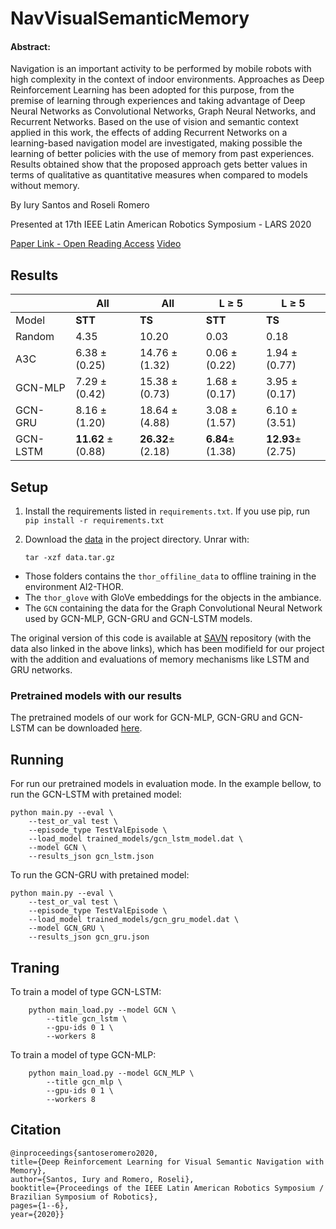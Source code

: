 # NavVisualSemanticMemory

#### Abstract:
Navigation is an important activity to be performed by mobile robots with high complexity in the context of indoor environments. Approaches as Deep Reinforcement Learning has been adopted for this purpose, from the premise of learning through experiences and taking advantage of Deep Neural Networks as Convolutional Networks, Graph Neural Networks, and Recurrent Networks. Based on the use of vision and semantic context applied in this work, the effects of adding Recurrent Networks on a learning-based navigation model are investigated, making possible the learning of better policies with the use of memory from past experiences.  Results obtained show that the proposed approach gets better values in terms of qualitative as quantitative measures when compared to models without memory.

By Iury Santos and Roseli Romero

Presented at 17th IEEE Latin American Robotics Symposium - LARS 2020

[Paper Link - Open Reading Access](https://rdcu.be/cHIJZ) [Video](https://youtu.be/1hDLtMXapbg)


## Results

|          	| All               	| All              	| L ≥ 5           	| L ≥ 5            	|
|----------	|-------------------	|------------------	|-----------------	|------------------	|
| Model    	| **STT**           	| **TS**           	| **STT**         	| **TS**           	|
| Random   	| 4.35              	| 10.20            	| 0.03            	| 0.18             	|
| A3C      	| 6.38 ±(0.25)      	| 14.76 ±(1.32)    	| 0.06 ±(0.22)    	| 1.94 ±(0.77)     	|
| GCN-MLP  	| 7.29 ±(0.42)      	| 15.38 ±(0.73)    	| 1.68 ±(0.17)    	| 3.95 ±(0.17)     	|
| GCN-GRU  	| 8.16 ±(1.20)      	| 18.64 ±(4.88)    	| 3.08 ±(1.57)    	| 6.10 ±(3.51)     	|
| GCN-LSTM 	| **11.62** ±(0.88) 	| **26.32**±(2.18) 	| **6.84**±(1.38) 	| **12.93**±(2.75) 	|


## Setup

1. Install the requirements listed in ``requirements.txt``. If you use pip, run ``pip install -r requirements.txt``
2. Download the [data](https://prior-datasets.s3.us-east-2.amazonaws.com/savn/data.tar.gz) in the project directory. Unrar with:

    ``tar -xzf data.tar.gz``

- Those folders contains the ``thor_offiline_data`` to offline training in the environment AI2-THOR. 
- The ``thor_glove`` with GloVe embeddings for the objects in the ambiance.
- The ``GCN`` containing the data for the Graph Convolutional Neural Network used by GCN-MLP, GCN-GRU and GCN-LSTM models.

The original version of this code is available at [SAVN](https://github.com/allenai/savn) repository (with the data also linked in the above links), which has been modifield for our project with the addition and evaluations of memory mechanisms like LSTM and GRU networks.

### Pretrained models with our results
The pretrained models of our work for GCN-MLP, GCN-GRU and GCN-LSTM can be downloaded [here](https://drive.google.com/drive/folders/1uHMkef1BjHYi3cQarWkHnpikJIjwydcg?usp=sharing).

## Running

For run our pretrained models in evaluation mode. In the example bellow, to run the GCN-LSTM with pretained model:
    
    python main.py --eval \
        --test_or_val test \
        --episode_type TestValEpisode \
        --load_model trained_models/gcn_lstm_model.dat \
        --model GCN \
        --results_json gcn_lstm.json 

To run the GCN-GRU with pretained model:

    python main.py --eval \
        --test_or_val test \
        --episode_type TestValEpisode \
        --load_model trained_models/gcn_gru_model.dat \
        --model GCN_GRU \
        --results_json gcn_gru.json 


## Traning
To train a model of type GCN-LSTM:

        python main_load.py --model GCN \
            --title gcn_lstm \
            --gpu-ids 0 1 \
            --workers 8


To train a model of type GCN-MLP:

        python main_load.py --model GCN_MLP \
            --title gcn_mlp \
            --gpu-ids 0 1 \
            --workers 8

## Citation

    @inproceedings{santoseromero2020,
	title={Deep Reinforcement Learning for Visual Semantic Navigation with Memory},
	author={Santos, Iury and Romero, Roseli},
	booktitle={Proceedings of the IEEE Latin American Robotics Symposium / Brazilian Symposium of Robotics},
	pages={1--6},
	year={2020}}
